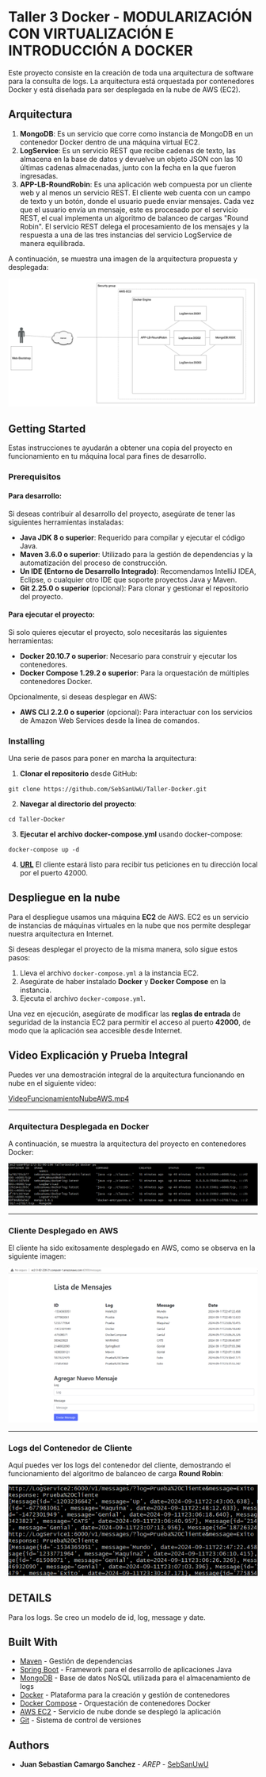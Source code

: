 # Taller 3 Docker - MODULARIZACIÓN CON VIRTUALIZACIÓN E INTRODUCCIÓN A DOCKER

Este proyecto consiste en la creación de toda una arquitectura de software para la consulta de logs. La arquitectura está orquestada por contenedores Docker y está diseñada para ser desplegada en la nube de AWS (EC2).

## Arquitectura

1. **MongoDB**: Es un servicio que corre como instancia de MongoDB en un contenedor Docker dentro de una máquina virtual EC2.
2. **LogService**: Es un servicio REST que recibe cadenas de texto, las almacena en la base de datos y devuelve un objeto JSON con las 10 últimas cadenas almacenadas, junto con la fecha en la que fueron ingresadas.
3. **APP-LB-RoundRobin**: Es una aplicación web compuesta por un cliente web y al menos un servicio REST. El cliente web cuenta con un campo de texto y un botón, donde el usuario puede enviar mensajes. Cada vez que el usuario envía un mensaje, este es procesado por el servicio REST, el cual implementa un algoritmo de balanceo de cargas "Round Robin". El servicio REST delega el procesamiento de los mensajes y la respuesta a una de las tres instancias del servicio LogService de manera equilibrada.

A continuación, se muestra una imagen de la arquitectura propuesta y desplegada:


![img.png](ReadMeContent/img.png)

## Getting Started

Estas instrucciones te ayudarán a obtener una copia del proyecto en funcionamiento en tu máquina local para fines de desarrollo.

### Prerequisitos

#### Para desarrollo:

Si deseas contribuir al desarrollo del proyecto, asegúrate de tener las siguientes herramientas instaladas:

- **Java JDK 8 o superior**: Requerido para compilar y ejecutar el código Java.
- **Maven 3.6.0 o superior**: Utilizado para la gestión de dependencias y la automatización del proceso de construcción.
- **Un IDE (Entorno de Desarrollo Integrado)**: Recomendamos IntelliJ IDEA, Eclipse, o cualquier otro IDE que soporte proyectos Java y Maven.
- **Git 2.25.0 o superior** (opcional): Para clonar y gestionar el repositorio del proyecto.

#### Para ejecutar el proyecto:

Si solo quieres ejecutar el proyecto, solo necesitarás las siguientes herramientas:

- **Docker 20.10.7 o superior**: Necesario para construir y ejecutar los contenedores.
- **Docker Compose 1.29.2 o superior**: Para la orquestación de múltiples contenedores Docker.

Opcionalmente, si deseas desplegar en AWS:

- **AWS CLI 2.2.0 o superior** (opcional): Para interactuar con los servicios de Amazon Web Services desde la línea de comandos.

### Installing

Una serie de pasos para poner en marcha la arquitectura:

1. **Clonar el repositorio** desde GitHub:
```
git clone https://github.com/SebSanUwU/Taller-Docker.git
```
2. **Navegar al directorio del proyecto**:
```
cd Taller-Docker
```
3. **Ejecutar el archivo docker-compose.yml** usando docker-compose:
```
docker-compose up -d
```
4. **[URL](http://localhost:42000/messages)** El cliente estará listo para recibir tus peticiones en tu dirección local por el puerto 42000.

## Despliegue en la nube

Para el despliegue usamos una máquina **EC2** de AWS. EC2 es un servicio de instancias de máquinas virtuales en la nube que nos permite desplegar nuestra arquitectura en Internet.

Si deseas desplegar el proyecto de la misma manera, solo sigue estos pasos:

1. Lleva el archivo `docker-compose.yml` a la instancia EC2.
2. Asegúrate de haber instalado **Docker** y **Docker Compose** en la instancia.
3. Ejecuta el archivo `docker-compose.yml`.

Una vez en ejecución, asegúrate de modificar las **reglas de entrada** de seguridad de la instancia EC2 para permitir el acceso al puerto **42000**, de modo que la aplicación sea accesible desde Internet.

## Video Explicación y Prueba Integral

Puedes ver una demostración integral de la arquitectura funcionando en nube en el siguiente video:

[VideoFuncionamientoNubeAWS.mp4](ReadMeContent%2FVideoFuncionamientoNubeAWS.mp4)

---

### Arquitectura Desplegada en Docker

A continuación, se muestra la arquitectura del proyecto en contenedores Docker:

![Arquitectura en Docker](ReadMeContent/dockerps.png)

---

### Cliente Desplegado en AWS

El cliente ha sido exitosamente desplegado en AWS, como se observa en la siguiente imagen:

![Cliente Desplegado](ReadMeContent/deployClient.png)

---

### Logs del Contenedor de Cliente

Aquí puedes ver los logs del contenedor del cliente, demostrando el funcionamiento del algoritmo de balanceo de carga **Round Robin**:

![Logs Round Robin](ReadMeContent/roundrobinlogs.png)

## DETAILS

Para los logs. Se creo un modelo de id, log, message y date.

## Built With

* [Maven](https://maven.apache.org/) - Gestión de dependencias
* [Spring Boot](https://spring.io/projects/spring-boot) - Framework para el desarrollo de aplicaciones Java
* [MongoDB](https://www.mongodb.com/) - Base de datos NoSQL utilizada para el almacenamiento de logs
* [Docker](https://www.docker.com/) - Plataforma para la creación y gestión de contenedores
* [Docker Compose](https://docs.docker.com/compose/) - Orquestación de contenedores Docker
* [AWS EC2](https://aws.amazon.com/ec2/) - Servicio de nube donde se desplegó la aplicación
* [Git](https://git-scm.com/) - Sistema de control de versiones

## Authors

* **Juan Sebastian Camargo Sanchez** - *AREP* - [SebSanUwU](https://github.com/SebSanUwU)
